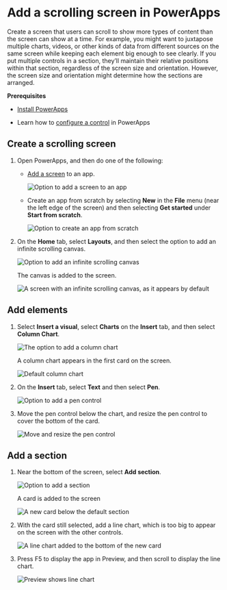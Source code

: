<properties
	pageTitle="Add a scrolling screen | Microsoft PowerApps"
	description="Create a screen that users can scroll to show more types of content than the screen can show at a time."
	services=""
	suite="powerapps"
	documentationCenter="na"
	authors="aftowen"
	manager="dwrede"
	editor=""
	tags=""/>
<tags
	ms.service="powerapps"
	ms.devlang="na"
	ms.topic="article"
	ms.tgt_pltfrm="na"
	ms.workload="na"
	ms.date="11/18/2015"
	ms.author="anneta"/>

# Add a scrolling screen in PowerApps #
Create a screen that users can scroll to show more types of content than the screen can show at a time. For example, you might want to juxtapose multiple charts, videos, or other kinds of data from different sources on the same screen while keeping each element big enough to see clearly. If you put multiple controls in a section, they’ll maintain their relative positions within that section, regardless of the screen size and orientation. However, the screen size and orientation might determine how the sections are arranged.  

**Prerequisites**

- [Install PowerApps](http://aka.ms/installpowerapps)

- Learn how to [configure a control](get-started-test-drive.md#configure-a-control) in PowerApps

## Create a scrolling screen ##
1. Open PowerApps, and then do one of the following:

	- [Add a screen](add-screen-context-variables.md) to an app.

		![Option to add a screen to an app](./media/add-scrolling-screen/add-screen.png)

	- Create an app from scratch by selecting **New** in the **File** menu (near the left edge of the screen) and then selecting **Get started** under **Start from scratch**.

		![Option to create an app from scratch](./media/add-scrolling-screen/blank-app.png)

1. On the **Home** tab, select **Layouts**, and then select the option to add an infinite scrolling canvas.

	![Option to add an infinite scrolling canvas](./media/add-scrolling-screen/add-canvas.png)

	The canvas is added to the screen.

	![A screen with an infinite scrolling canvas, as it appears by default](./media/add-scrolling-screen/default-canvas.png)

## Add elements ##

1. Select **Insert a visual**, select **Charts** on the **Insert** tab, and then select **Column Chart**.

	![The option to add a column chart](./media/add-scrolling-screen/add-chart.png)

	A column chart appears in the first card on the screen.

	![Default column chart](./media/add-scrolling-screen/default-chart.png)

1. On the **Insert** tab, select **Text** and then select **Pen**.

	![Option to add a pen control](./media/add-scrolling-screen/add-pen.png)

1. Move the pen control below the chart, and resize the pen control to cover the bottom of the card.

	![Move and resize the pen control](./media/add-scrolling-screen/move-resize-pen.png)

## Add a section ##

1. Near the bottom of the screen, select **Add section**.

	![Option to add a section](./media/add-scrolling-screen/add-section.png)

	A card is added to the screen

	![A new card below the default section](./media/add-scrolling-screen/new-card.png)

1. With the card still selected, add a line chart, which is too big to appear on the screen with the other controls.

	![A line chart added to the bottom of the new card](./media/add-scrolling-screen/add-line-chart.png)

1. Press F5 to display the app in Preview, and then scroll to display the line chart.

	![Preview shows line chart](./media/add-scrolling-screen/line-chart-preview.png)
